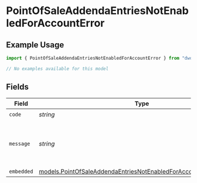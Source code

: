 # PointOfSaleAddendaEntriesNotEnabledForAccountError

## Example Usage

```typescript
import { PointOfSaleAddendaEntriesNotEnabledForAccountError } from "dwolla/models/errors";

// No examples available for this model
```

## Fields

| Field                                                                                                                                           | Type                                                                                                                                            | Required                                                                                                                                        | Description                                                                                                                                     | Example                                                                                                                                         |
| ----------------------------------------------------------------------------------------------------------------------------------------------- | ----------------------------------------------------------------------------------------------------------------------------------------------- | ----------------------------------------------------------------------------------------------------------------------------------------------- | ----------------------------------------------------------------------------------------------------------------------------------------------- | ----------------------------------------------------------------------------------------------------------------------------------------------- |
| `code`                                                                                                                                          | *string*                                                                                                                                        | :heavy_check_mark:                                                                                                                              | N/A                                                                                                                                             | ValidationError                                                                                                                                 |
| `message`                                                                                                                                       | *string*                                                                                                                                        | :heavy_check_mark:                                                                                                                              | N/A                                                                                                                                             | Validation error(s) present. See embedded errors list for more details.                                                                         |
| `embedded`                                                                                                                                      | [models.PointOfSaleAddendaEntriesNotEnabledForAccountErrorEmbedded](../../models/pointofsaleaddendaentriesnotenabledforaccounterrorembedded.md) | :heavy_minus_sign:                                                                                                                              | N/A                                                                                                                                             |                                                                                                                                                 |